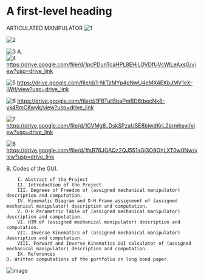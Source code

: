 # A first-level heading
ARTICULATED MANIPULATOR
![1](https://github.com/icecreamperson/Robotics2_FK-IK_Group08_Articulated_2024/assets/157493649/f9601f29-9340-4d25-845e-4853257ebfad)

![2](https://github.com/icecreamperson/Robotics2_FK-IK_Group08_Articulated_2024/assets/157493649/343a9985-41d5-4f1d-9b63-d897bc157a54)

![3](https://github.com/icecreamperson/Robotics2_FK-IK_Group08_Articulated_2024/assets/157493649/bee97a23-9b91-4deb-b297-95bde5317030)
A. 	
![4](https://github.com/icecreamperson/Robotics2_FK-IK_Group08_Articulated_2024/assets/157493649/6d558b9f-ee97-4c1d-b199-724d5ef12b76)
https://drive.google.com/file/d/1pcPDunTcaHPL8EHjLOVDfUVcWlLeAxsG/view?usp=drive_link


![5](https://github.com/icecreamperson/Robotics2_FK-IK_Group08_Articulated_2024/assets/157493649/b03ab935-da5f-4c57-9002-fa0c3f66ffb1)
https://drive.google.com/file/d/1-NiTzMYp4pNwU4eMX4EKbJMV1eX-IWif/view?usp=drive_link


![6](https://github.com/icecreamperson/Robotics2_FK-IK_Group08_Articulated_2024/assets/157493649/9778e7b2-c035-46d7-a883-5590818f5b7d)
https://drive.google.com/file/d/1FBTull5baPmBD6tbocNk8-yk4RmCKwyk/view?usp=drive_link


![7](https://github.com/icecreamperson/Robotics2_FK-IK_Group08_Articulated_2024/assets/157493649/18cb0a23-d80e-436c-9926-0f846209fe27)
https://drive.google.com/file/d/1GVMg8_DskSPzaUSE8biwdKrL2brmhsvi/view?usp=drive_link


![8](https://github.com/icecreamperson/Robotics2_FK-IK_Group08_Articulated_2024/assets/157493649/db2d65f1-2233-4709-bac6-6407e5a52eee)
https://drive.google.com/file/d/1fsB76JGAQz2QJ551aGj3O9OhLXT0w0Nw/view?usp=drive_link
												
B. Codes of the GUI.													
												
		I. Abstract of the Project												
		II. Introduction of the Project												
		III. Degrees of Freedom of (assigned mechanical manipulator) description and computation.												
		IV. Kinematic Diagram and D-H Frame assignment of (assigned mechanical manipulator) description and computation.												
		V. D-H Parametric Table of (assigned mechanical manipulator) description and computation.												
		VI. HTM of (assigned mechanical manipulator) description and computation.												
		VII. Inverse Kinematics of (assigned mechanical manipulator) description and computation.												
		VIII. Forward and Inverse Kinematics GUI calculator of (assigned mechanical manipulator) description and computation.												
		IX. References												
	D. Written computations of the portfolio on long bond paper. 													
![image](https://github.com/icecreamperson/Robotics2_FK-IK_Group08_Articulated_2024/assets/157493649/a132953b-4ef8-45a5-98cc-9dda4d246888)
